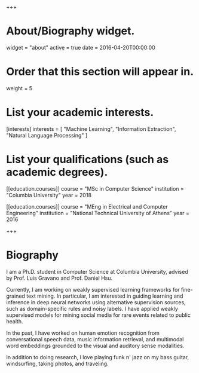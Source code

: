 +++
# About/Biography widget.
widget = "about"
active = true
date = 2016-04-20T00:00:00

# Order that this section will appear in.
weight = 5

# List your academic interests.
[interests]
  interests = [
    "Machine Learning",
    "Information Extraction",
    "Natural Language Processing"
  ]

# List your qualifications (such as academic degrees).
[[education.courses]]
  course = "MSc in Computer Science"
  institution = "Columbia University"
  year = 2018

[[education.courses]]
  course = "MEng in Electrical and Computer Engineering"
  institution = "National Technical University of Athens"
  year = 2016
 
+++

# Biography

I am a Ph.D. student in Computer Science at Columbia University, advised by Prof. Luis Gravano and Prof. Daniel Hsu. 

Currently, I am working on weakly supervised learning frameworks for fine-grained text mining. In particular, I am interested in guiding learning and inference in deep neural networks using alternative supervision sources, such as domain-specific rules and noisy labels. I have applied weakly supervised models for mining social media for rare events related to public health. 

In the past, I have worked on human emotion recognition from conversational speech data, music information retrieval, and multimodal word embeddings grounded to the visual and auditory sense modalities. 

In addition to doing research, I love playing funk n' jazz on my bass guitar, windsurfing, taking photos, and traveling. 
